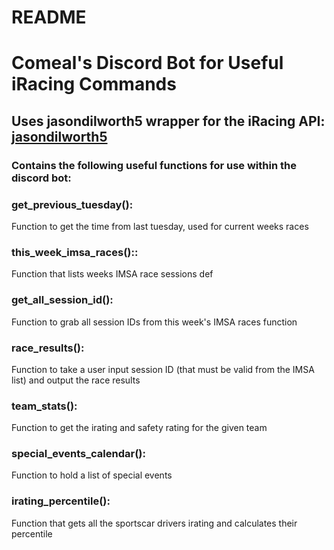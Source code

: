 # README

# Comeal's Discord Bot for Useful iRacing Commands
## Uses jasondilworth5 wrapper for the iRacing API: [jasondilworth5](https://github.com/jasondilworth56/iracingdataapi/blob/main/src/iracingdataapi/client.py)

### Contains the following useful functions for use within the discord bot:

### get_previous_tuesday():
Function to get the time from last tuesday, used for current weeks races

### this_week_imsa_races()::
Function that lists weeks IMSA race sessions
def 

### get_all_session_id():
Function to grab all session IDs from this week's IMSA races function

### race_results():
Function to take a user input session ID (that must be valid from the IMSA list) and output the race results

### team_stats():
Function to get the irating and safety rating for the given team

### special_events_calendar():
Function to hold a list of special events

### irating_percentile():
Function that gets all the sportscar drivers irating and calculates their percentile
